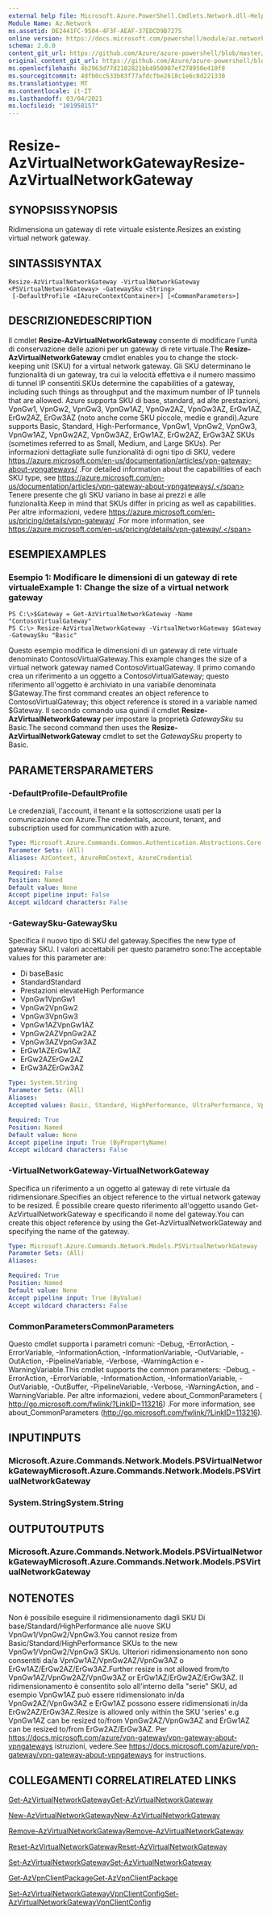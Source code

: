 ```yaml
---
external help file: Microsoft.Azure.PowerShell.Cmdlets.Network.dll-Help.xml
Module Name: Az.Network
ms.assetid: DE2441FC-9504-4F3F-AEAF-37EDCD9B7275
online version: https://docs.microsoft.com/powershell/module/az.network/resize-azvirtualnetworkgateway
schema: 2.0.0
content_git_url: https://github.com/Azure/azure-powershell/blob/master/src/Network/Network/help/Resize-AzVirtualNetworkGateway.md
original_content_git_url: https://github.com/Azure/azure-powershell/blob/master/src/Network/Network/help/Resize-AzVirtualNetworkGateway.md
ms.openlocfilehash: 4b2963d77d2182821bb4950907ef278950e410f8
ms.sourcegitcommit: 4dfb0cc533b83f77afdcfbe2618c1e6c8d221330
ms.translationtype: MT
ms.contentlocale: it-IT
ms.lasthandoff: 03/04/2021
ms.locfileid: "101958157"
---
```

# <span data-ttu-id="365d8-101">Resize-AzVirtualNetworkGateway</span><span class="sxs-lookup"><span data-stu-id="365d8-101">Resize-AzVirtualNetworkGateway</span></span>

## <span data-ttu-id="365d8-102">SYNOPSIS</span><span class="sxs-lookup"><span data-stu-id="365d8-102">SYNOPSIS</span></span>
<span data-ttu-id="365d8-103">Ridimensiona un gateway di rete virtuale esistente.</span><span class="sxs-lookup"><span data-stu-id="365d8-103">Resizes an existing virtual network gateway.</span></span>

## <span data-ttu-id="365d8-104">SINTASSI</span><span class="sxs-lookup"><span data-stu-id="365d8-104">SYNTAX</span></span>

```
Resize-AzVirtualNetworkGateway -VirtualNetworkGateway <PSVirtualNetworkGateway> -GatewaySku <String>
 [-DefaultProfile <IAzureContextContainer>] [<CommonParameters>]
```

## <span data-ttu-id="365d8-105">DESCRIZIONE</span><span class="sxs-lookup"><span data-stu-id="365d8-105">DESCRIPTION</span></span>
<span data-ttu-id="365d8-106">Il cmdlet **Resize-AzVirtualNetworkGateway** consente di modificare l'unità di conservazione delle azioni per un gateway di rete virtuale.</span><span class="sxs-lookup"><span data-stu-id="365d8-106">The **Resize-AzVirtualNetworkGateway** cmdlet enables you to change the stock-keeping unit (SKU) for a virtual network gateway.</span></span>
<span data-ttu-id="365d8-107">Gli SKU determinano le funzionalità di un gateway, tra cui la velocità effettiva e il numero massimo di tunnel IP consentiti.</span><span class="sxs-lookup"><span data-stu-id="365d8-107">SKUs determine the capabilities of a gateway, including such things as throughput and the maximum number of IP tunnels that are allowed.</span></span>
<span data-ttu-id="365d8-108">Azure supporta SKU di base, standard, ad alte prestazioni, VpnGw1, VpnGw2, VpnGw3, VpnGw1AZ, VpnGw2AZ, VpnGw3AZ, ErGw1AZ, ErGw2AZ, ErGw3AZ (noto anche come SKU piccole, medie e grandi).</span><span class="sxs-lookup"><span data-stu-id="365d8-108">Azure supports Basic, Standard, High-Performance, VpnGw1, VpnGw2, VpnGw3, VpnGw1AZ, VpnGw2AZ, VpnGw3AZ, ErGw1AZ, ErGw2AZ, ErGw3AZ SKUs (sometimes referred to as Small, Medium, and Large SKUs).</span></span>
<span data-ttu-id="365d8-109">Per informazioni dettagliate sulle funzionalità di ogni tipo di SKU, vedere https://azure.microsoft.com/en-us/documentation/articles/vpn-gateway-about-vpngateways/ .</span><span class="sxs-lookup"><span data-stu-id="365d8-109">For detailed information about the capabilities of each SKU type, see https://azure.microsoft.com/en-us/documentation/articles/vpn-gateway-about-vpngateways/.</span></span>
<span data-ttu-id="365d8-110">Tenere presente che gli SKU variano in base ai prezzi e alle funzionalità.</span><span class="sxs-lookup"><span data-stu-id="365d8-110">Keep in mind that SKUs differ in pricing as well as capabilities.</span></span>
<span data-ttu-id="365d8-111">Per altre informazioni, vedere https://azure.microsoft.com/en-us/pricing/details/vpn-gateway/ .</span><span class="sxs-lookup"><span data-stu-id="365d8-111">For more information, see https://azure.microsoft.com/en-us/pricing/details/vpn-gateway/.</span></span>

## <span data-ttu-id="365d8-112">ESEMPI</span><span class="sxs-lookup"><span data-stu-id="365d8-112">EXAMPLES</span></span>

### <span data-ttu-id="365d8-113">Esempio 1: Modificare le dimensioni di un gateway di rete virtuale</span><span class="sxs-lookup"><span data-stu-id="365d8-113">Example 1: Change the size of a virtual network gateway</span></span>
```
PS C:\>$Gateway = Get-AzVirtualNetworkGateway -Name "ContosoVirtualGateway"
PS C:\> Resize-AzVirtualNetworkGateway -VirtualNetworkGateway $Gateway -GatewaySku "Basic"
```

<span data-ttu-id="365d8-114">Questo esempio modifica le dimensioni di un gateway di rete virtuale denominato ContosoVirtualGateway.</span><span class="sxs-lookup"><span data-stu-id="365d8-114">This example changes the size of a virtual network gateway named ContosoVirtualGateway.</span></span>
<span data-ttu-id="365d8-115">Il primo comando crea un riferimento a un oggetto a ContosoVirtualGateway; questo riferimento all'oggetto è archiviato in una variabile denominata $Gateway.</span><span class="sxs-lookup"><span data-stu-id="365d8-115">The first command creates an object reference to ContosoVirtualGateway; this object reference is stored in a variable named $Gateway.</span></span>
<span data-ttu-id="365d8-116">Il secondo comando usa quindi il cmdlet **Resize-AzVirtualNetworkGateway** per impostare la proprietà *GatewaySku* su Basic.</span><span class="sxs-lookup"><span data-stu-id="365d8-116">The second command then uses the **Resize-AzVirtualNetworkGateway** cmdlet to set the *GatewaySku* property to Basic.</span></span>

## <span data-ttu-id="365d8-117">PARAMETERS</span><span class="sxs-lookup"><span data-stu-id="365d8-117">PARAMETERS</span></span>

### <span data-ttu-id="365d8-118">-DefaultProfile</span><span class="sxs-lookup"><span data-stu-id="365d8-118">-DefaultProfile</span></span>
<span data-ttu-id="365d8-119">Le credenziali, l'account, il tenant e la sottoscrizione usati per la comunicazione con Azure.</span><span class="sxs-lookup"><span data-stu-id="365d8-119">The credentials, account, tenant, and subscription used for communication with azure.</span></span>

```yaml
Type: Microsoft.Azure.Commands.Common.Authentication.Abstractions.Core.IAzureContextContainer
Parameter Sets: (All)
Aliases: AzContext, AzureRmContext, AzureCredential

Required: False
Position: Named
Default value: None
Accept pipeline input: False
Accept wildcard characters: False
```

### <span data-ttu-id="365d8-120">-GatewaySku</span><span class="sxs-lookup"><span data-stu-id="365d8-120">-GatewaySku</span></span>
<span data-ttu-id="365d8-121">Specifica il nuovo tipo di SKU del gateway.</span><span class="sxs-lookup"><span data-stu-id="365d8-121">Specifies the new type of gateway SKU.</span></span>
<span data-ttu-id="365d8-122">I valori accettabili per questo parametro sono:</span><span class="sxs-lookup"><span data-stu-id="365d8-122">The acceptable values for this parameter are:</span></span>
- <span data-ttu-id="365d8-123">Di base</span><span class="sxs-lookup"><span data-stu-id="365d8-123">Basic</span></span>
- <span data-ttu-id="365d8-124">Standard</span><span class="sxs-lookup"><span data-stu-id="365d8-124">Standard</span></span>
- <span data-ttu-id="365d8-125">Prestazioni elevate</span><span class="sxs-lookup"><span data-stu-id="365d8-125">High Performance</span></span>
- <span data-ttu-id="365d8-126">VpnGw1</span><span class="sxs-lookup"><span data-stu-id="365d8-126">VpnGw1</span></span>
- <span data-ttu-id="365d8-127">VpnGw2</span><span class="sxs-lookup"><span data-stu-id="365d8-127">VpnGw2</span></span>
- <span data-ttu-id="365d8-128">VpnGw3</span><span class="sxs-lookup"><span data-stu-id="365d8-128">VpnGw3</span></span>
- <span data-ttu-id="365d8-129">VpnGw1AZ</span><span class="sxs-lookup"><span data-stu-id="365d8-129">VpnGw1AZ</span></span> 
- <span data-ttu-id="365d8-130">VpnGw2AZ</span><span class="sxs-lookup"><span data-stu-id="365d8-130">VpnGw2AZ</span></span> 
- <span data-ttu-id="365d8-131">VpnGw3AZ</span><span class="sxs-lookup"><span data-stu-id="365d8-131">VpnGw3AZ</span></span> 
- <span data-ttu-id="365d8-132">ErGw1AZ</span><span class="sxs-lookup"><span data-stu-id="365d8-132">ErGw1AZ</span></span> 
- <span data-ttu-id="365d8-133">ErGw2AZ</span><span class="sxs-lookup"><span data-stu-id="365d8-133">ErGw2AZ</span></span> 
- <span data-ttu-id="365d8-134">ErGw3AZ</span><span class="sxs-lookup"><span data-stu-id="365d8-134">ErGw3AZ</span></span> 

```yaml
Type: System.String
Parameter Sets: (All)
Aliases:
Accepted values: Basic, Standard, HighPerformance, UltraPerformance, VpnGw1, VpnGw2, VpnGw3, VpnGw1AZ, VpnGw2AZ, VpnGw3AZ, ErGw1AZ, ErGw2AZ, ErGw3AZ

Required: True
Position: Named
Default value: None
Accept pipeline input: True (ByPropertyName)
Accept wildcard characters: False
```

### <span data-ttu-id="365d8-135">-VirtualNetworkGateway</span><span class="sxs-lookup"><span data-stu-id="365d8-135">-VirtualNetworkGateway</span></span>
<span data-ttu-id="365d8-136">Specifica un riferimento a un oggetto al gateway di rete virtuale da ridimensionare.</span><span class="sxs-lookup"><span data-stu-id="365d8-136">Specifies an object reference to the virtual network gateway to be resized.</span></span>
<span data-ttu-id="365d8-137">È possibile creare questo riferimento all'oggetto usando Get-AzVirtualNetworkGateway e specificando il nome del gateway.</span><span class="sxs-lookup"><span data-stu-id="365d8-137">You can create this object reference by using the Get-AzVirtualNetworkGateway and specifying the name of the gateway.</span></span>

```yaml
Type: Microsoft.Azure.Commands.Network.Models.PSVirtualNetworkGateway
Parameter Sets: (All)
Aliases:

Required: True
Position: Named
Default value: None
Accept pipeline input: True (ByValue)
Accept wildcard characters: False
```

### <span data-ttu-id="365d8-138">CommonParameters</span><span class="sxs-lookup"><span data-stu-id="365d8-138">CommonParameters</span></span>
<span data-ttu-id="365d8-139">Questo cmdlet supporta i parametri comuni: -Debug, -ErrorAction, -ErrorVariable, -InformationAction, -InformationVariable, -OutVariable, -OutAction, -PipelineVariable, -Verbose, -WarningAction e -WarningVariable.</span><span class="sxs-lookup"><span data-stu-id="365d8-139">This cmdlet supports the common parameters: -Debug, -ErrorAction, -ErrorVariable, -InformationAction, -InformationVariable, -OutVariable, -OutBuffer, -PipelineVariable, -Verbose, -WarningAction, and -WarningVariable.</span></span> <span data-ttu-id="365d8-140">Per altre informazioni, vedere about_CommonParameters ( http://go.microsoft.com/fwlink/?LinkID=113216) .</span><span class="sxs-lookup"><span data-stu-id="365d8-140">For more information, see about_CommonParameters (http://go.microsoft.com/fwlink/?LinkID=113216).</span></span>

## <span data-ttu-id="365d8-141">INPUT</span><span class="sxs-lookup"><span data-stu-id="365d8-141">INPUTS</span></span>

### <span data-ttu-id="365d8-142">Microsoft.Azure.Commands.Network.Models.PSVirtualNetworkGateway</span><span class="sxs-lookup"><span data-stu-id="365d8-142">Microsoft.Azure.Commands.Network.Models.PSVirtualNetworkGateway</span></span>

### <span data-ttu-id="365d8-143">System.String</span><span class="sxs-lookup"><span data-stu-id="365d8-143">System.String</span></span>

## <span data-ttu-id="365d8-144">OUTPUT</span><span class="sxs-lookup"><span data-stu-id="365d8-144">OUTPUTS</span></span>

### <span data-ttu-id="365d8-145">Microsoft.Azure.Commands.Network.Models.PSVirtualNetworkGateway</span><span class="sxs-lookup"><span data-stu-id="365d8-145">Microsoft.Azure.Commands.Network.Models.PSVirtualNetworkGateway</span></span>

## <span data-ttu-id="365d8-146">NOTE</span><span class="sxs-lookup"><span data-stu-id="365d8-146">NOTES</span></span>
<span data-ttu-id="365d8-147">Non è possibile eseguire il ridimensionamento dagli SKU Di base/Standard/HighPerformance alle nuove SKU VpnGw1/VpnGw2/VpnGw3.</span><span class="sxs-lookup"><span data-stu-id="365d8-147">You cannot resize from Basic/Standard/HighPerformance SKUs to the new VpnGw1/VpnGw2/VpnGw3 SKUs.</span></span> <span data-ttu-id="365d8-148">Ulteriori ridimensionamento non sono consentiti da/a VpnGw1AZ/VpnGw2AZ/VpnGw3AZ o ErGw1AZ/ErGw2AZ/ErGw3AZ.</span><span class="sxs-lookup"><span data-stu-id="365d8-148">Further resize is not allowed from/to VpnGw1AZ/VpnGw2AZ/VpnGw3AZ or ErGw1AZ/ErGw2AZ/ErGw3AZ.</span></span> <span data-ttu-id="365d8-149">Il ridimensionamento è consentito solo all'interno della "serie" SKU, ad esempio VpnGw1AZ può essere ridimensionato in/da VpnGw2AZ/VpnGw3AZ e ErGw1AZ possono essere ridimensionati in/da ErGw2AZ/ErGw3AZ.</span><span class="sxs-lookup"><span data-stu-id="365d8-149">Resize is allowed only within the SKU 'series' e.g VpnGw1AZ can be resized to/from VpnGw2AZ/VpnGw3AZ and ErGw1AZ can be resized to/from ErGw2AZ/ErGw3AZ.</span></span> <span data-ttu-id="365d8-150">Per https://docs.microsoft.com/azure/vpn-gateway/vpn-gateway-about-vpngateways istruzioni, vedere.</span><span class="sxs-lookup"><span data-stu-id="365d8-150">See https://docs.microsoft.com/azure/vpn-gateway/vpn-gateway-about-vpngateways for instructions.</span></span>

## <span data-ttu-id="365d8-151">COLLEGAMENTI CORRELATI</span><span class="sxs-lookup"><span data-stu-id="365d8-151">RELATED LINKS</span></span>

[<span data-ttu-id="365d8-152">Get-AzVirtualNetworkGateway</span><span class="sxs-lookup"><span data-stu-id="365d8-152">Get-AzVirtualNetworkGateway</span></span>](./Get-AzVirtualNetworkGateway.md)

[<span data-ttu-id="365d8-153">New-AzVirtualNetworkGateway</span><span class="sxs-lookup"><span data-stu-id="365d8-153">New-AzVirtualNetworkGateway</span></span>](./New-AzVirtualNetworkGateway.md)

[<span data-ttu-id="365d8-154">Remove-AzVirtualNetworkGateway</span><span class="sxs-lookup"><span data-stu-id="365d8-154">Remove-AzVirtualNetworkGateway</span></span>](./Remove-AzVirtualNetworkGateway.md)

[<span data-ttu-id="365d8-155">Reset-AzVirtualNetworkGateway</span><span class="sxs-lookup"><span data-stu-id="365d8-155">Reset-AzVirtualNetworkGateway</span></span>](./Reset-AzVirtualNetworkGateway.md)

[<span data-ttu-id="365d8-156">Set-AzVirtualNetworkGateway</span><span class="sxs-lookup"><span data-stu-id="365d8-156">Set-AzVirtualNetworkGateway</span></span>](./Set-AzVirtualNetworkGateway.md)

[<span data-ttu-id="365d8-157">Get-AzVpnClientPackage</span><span class="sxs-lookup"><span data-stu-id="365d8-157">Get-AzVpnClientPackage</span></span>](./Get-AzVpnClientPackage.md)

[<span data-ttu-id="365d8-158">Set-AzVirtualNetworkGatewayVpnClientConfig</span><span class="sxs-lookup"><span data-stu-id="365d8-158">Set-AzVirtualNetworkGatewayVpnClientConfig</span></span>](./Set-AzVirtualNetworkGatewayVpnClientConfig.md)
